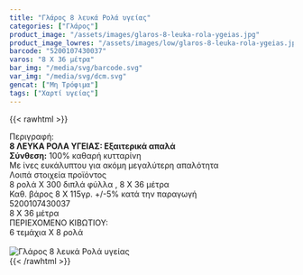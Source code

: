 ```yaml
---
title: "Γλάρος 8 λευκά Ρολά υγείας"
categories: ["Γλάρος"]
product_image: "/assets/images/glaros-8-leuka-rola-ygeias.jpg"
product_image_lowres: "/assets/images/low/glaros-8-leuka-rola-ygeias.jpg"
barcode: "5200107430037"
varos: "8 Χ 36 μέτρα"
bar_img: "/media/svg/barcode.svg"
var_img: "/media/svg/dcm.svg"
gencat: ["Μη Τρόφιμα"]
tags: ["Χαρτί υγείας"]
---
```

{{< rawhtml >}}

<div class="sload187"><div class="product"><div id="sistatika">Περιγραφή:</div><div class="alltext"><b>8 ΛΕΥΚΑ ΡΟΛΑ ΥΓΕΙΑΣ: Εξαιτερικά απαλά</b><br><b>Σύνθεση:</b> 100% καθαρή κυτταρίνη</div><div class="whead">Με ίνες ευκάλυπτου για ακόμη μεγαλύτερη απαλότητα</div><div class="keno"></div><div id="loipa">Λοιπά στοιχεία προϊόντος</div><div class="alltext">8 ρολά Χ 300 διπλά φύλλα , 8 Χ 36 μέτρα<br>Καθ. βάρος 8 Χ 115γρ. +/-5% κατά την παραγωγή<br></div><div id="barcode"><div id="barimage1"></div><span id="bartext">5200107430037</span></div><div id="varos"><div id="dimimg"></div><span id="varostext">8 Χ 36 μέτρα</span></div><div id="kivotio">ΠΕΡΙΕΧΟΜΕΝΟ ΚΙΒΩΤΙΟΥ:<br>6 τεμάχια Χ 8 ρολά</div><br><div class="pimg"><img alt="Γλάρος 8 λευκά Ρολά υγείας" title="Γλάρος 8 λευκά Ρολά υγείας" src="/assets/images/glaros-8-leuka-rola-ygeias.jpg"></div></div></div>
{{< /rawhtml >}}


